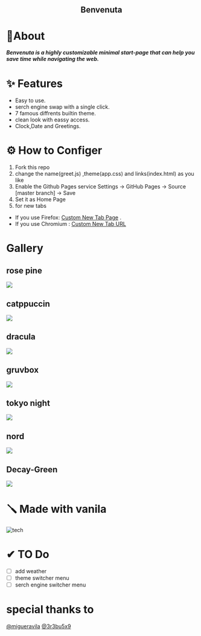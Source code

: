 <p align="center">
    <h2 align="center">Benvenuta</h2>
</p>

# 🔮About

**_Benvenuta is a highly customizable minimal start-page that can help you save time while navigating the web._**

# ✨ Features

- Easy to use.
- serch engine swap with a single click.
- 7 famous diffrents builtin theme.
- clean look with eassy access.
- Clock,Date and Greetings.

# ⚙️ How to Configer

1. Fork this repo
2. change the name(greet.js) ,theme(app.css) and links(index.html) as you like
3. Enable the Github Pages service Settings → GitHub Pages → Source [master branch] → Save
4. Set it as Home Page
5. for new tabs

- If you use Firefox: [Custom New Tab Page](https://addons.mozilla.org/en-US/firefox/addon/custom-new-tab-page/?src=search) .
- If you use Chromium : [Custom New Tab URL](https://chrome.google.com/webstore/detail/custom-new-tab-url/mmjbdbjnoablegbkcklggeknkfcjkjia)

# Gallery

## rose pine

![](images/20230925_12h05m56s_grim.jpeg)

## catppuccin

![](images/20230925_12h07m05s_grim.jpeg)

## dracula

![](images/20230925_12h08m22s_grim.jpeg)

## gruvbox

![](images/20230925_12h09m11s_grim.jpeg)

## tokyo night

![](images/20230925_12h09m50s_grim.jpeg)

## nord

![](images/20230925_12h10m38s_grim.jpeg)

## Decay-Green

![](images/20230925_12h11m10s_grim.jpeg)

# 🪛 Made with vanila

![tech](https://skillicons.dev/icons?i=html,css,js)

# ✔ TO Do

- [ ] add weather
- [ ] theme switcher menu
- [ ] serch engine switcher menu

# special thanks to

[@migueravila](https://github.com/migueravila/Bento)
[@3r3bu5x9](https://github.com/3r3bu5x9/Prismatic-Night)
